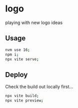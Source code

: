 # logo

playing with new logo ideas

## Usage

```bash
nvm use 16;
npm i;
npx vite serve;
```
## Deploy

Check the build out locally first...

```bash
npx vite build;
npx vite preview;
```


